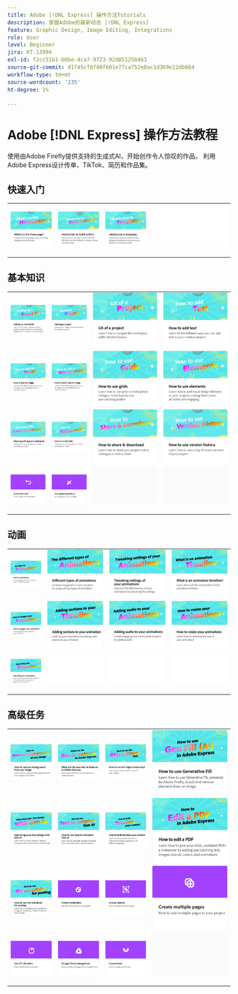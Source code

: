 ```yaml
---
title: Adobe [!DNL Express] 操作方法Tutorials
description: 掌握Adobe的最新动态 [!DNL Express]
feature: Graphic Design, Image Editing, Integrations
role: User
level: Beginner
jira: KT-13994
exl-id: f2cc51b1-b0be-4ca7-9723-92d851250463
source-git-commit: d1f45cf8f40f601e77ca752e0ac1d369e22db664
workflow-type: tm+mt
source-wordcount: '235'
ht-degree: 1%

---
```


# Adobe [!DNL Express] 操作方法教程

使用由Adobe Firefly提供支持的生成式AI，开始创作令人惊叹的作品。 利用Adobe Express设计传单、TikTok、简历和作品集。

## 快速入门

<table style="table-layout:fixed">
<tr>
 <td>
      <a href="get-started.md">
         <img alt="主页上的内容" src="assets/home-page.png" />
      </a>
 </td>
 <td>
      <a href="quick-actions.md">
         <img alt="快速操作简介" src="assets/quick-actions.png" />
      </a>
 </td>
 <td>
      <a href="introduction-templates.md">
         <img alt="快速操作简介" src="assets/introduction-templates.png" />
      </a>
 </td>
 <td>
      <img alt="间隔物" src="../assets/Whitespacer.png" />
      <div>
      <br>
   </td>
</tr>
</table>

## 基本知识

<table style="table-layout:fixed">
<tr>
 <td>
      <a href="brand.md">
         <img alt="设置品牌套件" src="assets/brand.png" />
      </a>
  </td>
   <td>
      <a href="new-project.md">
         <img alt="启动项目" src="assets/starting-a-project.png" />
      </a>
  </td>
   <td>
      <a href="workspace.md">
         <img alt="项目的UX" src="assets/workspace.png" />
      </a>
  </td>
  <td>
      <a href="text-effects.md">
         <img alt="如何添加文本" src="assets/text-effects.png" />
      </a>
  </td>
</tr>
<tr>
   <td>
      <a href="image-effects.md">
         <img alt="如何添加图像" src="assets/image-effects.png" />
      </a>
  </td>
   <td>
      <a href="add-gen-ai-image.md">
         <img alt="如何添加Gen AI图像" src="assets/gen-ai-image.png" />
      </a>
  </td>
   <td>
      <a href="grids.md">
         <img alt="如何使用网格" src="assets/grids.png" />
      </a>
  </td>
   <td>
         <a href="add-design-assets.md">
            <img alt="如何使用元素" src="assets/design-assets.png" />
         </a>
   </td>
</tr>
<tr>
   <td>
         <a href="layers.md">
            <img alt="使用图层和画板" src="assets/layers.png" />
         </a>
   </td>
   <td>
   <a href="collaborate.md">
      <img alt="如何协作" src="assets/collaborate.png" />
   </a>
   </td>
   <td>
   <a href="share.md">
      <img alt="如何共享和下载" src="assets/share.png" />
   </a>
   </td>
   <td>
   <a href="version-history.md">
      <img alt="如何使用版本历史记录" src="assets/version-history.png" />
   </a>
   </td>
</tr>
<tr>
   <td>
      <a href="undo-redo.md">
         <img alt="还原和重做" src="assets/undo-redo.png" />
      </a>
   </td>
   <td>
      <a href="get-inspiration.md">
         <img alt="快速获取灵感" src="assets/inspiration.png" />
      </a>
  </td>
  <td>
      <img alt="间隔物" src="../assets/Gray_thumbnail.png" />
      <div>
      <br>
   </td>
   <td>
      <img alt="间隔物" src="../assets/Gray_thumbnail.png" />
      <div>
      <br>
   </td>
</tr>
</table>

## 动画

<table style="table-layout:fixed">
<tr>
   <td>
         <a href="intro-animation.md">
            <img alt="动画简介" src="assets/intro-animations.png" />
         </a>
   </td>
  <td>
         <a href="different-types-animation.md">
            <img alt="不同类型的动画" src="assets/different-animations.png" />
         </a>
   </td>
   <td>
         <a href="tweak-animation.md">
            <img alt="调整动画设置" src="assets/tweaking-settings.png" />
         </a>
   </td>
   <td>
         <a href="animation-timeline.md">
            <img alt="什么是动画时间线？" src="assets/what-is-animation-timeline.png" />
         </a>
   </td>
</tr>
<tr>
   <td>
         <a href="stagger-animations.md">
            <img alt="如何错开动画" src="assets/stagger-animations.png" />
         </a>
   </td>
   <td>
         <a href="add-sections-animation.md">
            <img alt="向动画添加部分" src="assets/add-sections.png" />
         </a>
   </td>
   <td>
         <a href="audio-animation.md">
            <img alt="向动画添加音频" src="assets/add-audio.png" />
         </a>
   </td>
   <td>
         <a href="resize-animations.md">
            <img alt="如何调整动画大小" src="assets/resize-animations.png" />
         </a>
   </td>
</tr>
<tr>
   <td>
         <a href="export-animations.md">
            <img alt="导出动画" src="assets/exporting-animations.png" />
         </a>
   </td>
   <td>
      <img alt="间隔物" src="../assets/Whitespacer.png" />
      <div>
      <br>
   </td>
    <td>
      <img alt="间隔物" src="../assets/Whitespacer.png" />
      <div>
      <br>
   </td>
    <td>
      <img alt="间隔物" src="../assets/Whitespacer.png" />
      <div>
      <br>
   </td>
</tr>
</table>

## 高级任务

<table style="table-layout:fixed">
<tr>
   <td>
         <a href="remove-background.md">
            <img alt="如何移除任何图像的背景" src="assets/background.png" />
         </a>
   </td>
   <td>
         <a href="intro-gen-ai.md">
            <img alt="Adobe Express中的新增第AI代功能" src="assets/intro-gen-ai.png" />
         </a>
   </td>
   <td>
         <a href="object-eraser.md">
            <img alt="如何使用对象橡皮擦工具" src="assets/object-eraser.png" />
         </a>
   </td>
   <td>
         <a href="generative-fill.md">
            <img alt="如何使用生成式填充" src="assets/gen-fill.png" />
         </a>
   </td>      
</tr>
<tr>
   <td>
      <a href="gen-text.md">
         <img alt="使用Gen AI改进文本设计" src="assets/text-design.png" />
      </a>
   </td>
   <td>
      <a href="text-to-template.md">
         <img alt="如何使用文本到模板生成人工智能" src="assets/text-to-template.png" />
      </a>
   </td>
   <td>
      <a href="bulk-translate.md">
         <img alt="如何批量翻译您的内容" src="assets/bulk-translate.png" />
      </a>
   </td>
   <td>
      <a href="edit-a-pdf.md">
         <img alt="如何编辑PDF" src="assets/edit-pdf.png" />
      </a>
   </td>
</tr>
<tr>
   <td>
      <a href="schedule.md">
         <img alt="如何使用调度程序进行过帐" src="assets/schedule.png" />
      </a>
   </td>
   <td>
   <a href="create-templates.md">
      <img alt="创建模板" src="assets/templates.png" />
   </a>
   </td>
   <td>
         <a href="group-objects.md">
            <img alt="编组对象" src="assets/group-objects.png" />
         </a>
   </td>
   <td>
      <a href="multiple-pages.md">
         <img alt="创建多个页面" src="assets/multiple-pages.png" />
      </a>
  </td>
</tr>
<tr>
  <td>
      <a href="cc-libraries.md">
         <img alt="使用CC库" src="assets/cc-libraries.png" />
      </a>
  </td>
   <td>
      <a href="google-drive.md">
         <img alt="Google Drive集成" src="assets/google-drive.png" />
      </a>
  </td>
  <td>
         <a href="create-curved-text.md">
            <img alt="创建弯曲的文本" src="assets/curved-text.png" />
         </a>
   </td>
   <td>
    <img alt="间隔物" src="../assets/Gray_thumbnail.png" />
    <div>
    <br>
  </td>
</tr>
</table>
